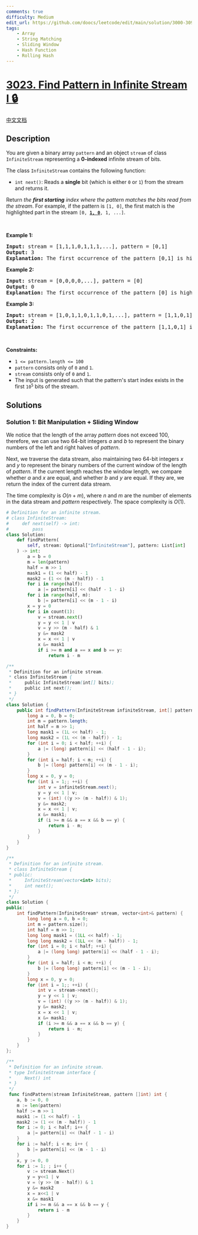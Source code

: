 ```yaml
---
comments: true
difficulty: Medium
edit_url: https://github.com/doocs/leetcode/edit/main/solution/3000-3099/3023.Find%20Pattern%20in%20Infinite%20Stream%20I/README_EN.md
tags:
    - Array
    - String Matching
    - Sliding Window
    - Hash Function
    - Rolling Hash
---
```


<!-- problem:start -->

# [3023. Find Pattern in Infinite Stream I 🔒](https://leetcode.com/problems/find-pattern-in-infinite-stream-i)

[中文文档](/solution/3000-3099/3023.Find%20Pattern%20in%20Infinite%20Stream%20I/README.md)

## Description

<!-- description:start -->

<p>You are given a binary array <code>pattern</code> and an object <code>stream</code> of class <code>InfiniteStream</code> representing a <strong>0-indexed</strong> infinite stream of bits.</p>

<p>The class <code>InfiniteStream</code> contains the following function:</p>

<ul>
	<li><code>int next()</code>: Reads a <strong>single</strong> bit (which is either <code>0</code> or <code>1</code>) from the stream and returns it.</li>
</ul>

<p>Return <em>the <strong>first starting</strong> index where the pattern matches the bits read from the stream</em>. For example, if the pattern is <code>[1, 0]</code>, the first match is the highlighted part in the stream <code>[0, <strong><u>1, 0</u></strong>, 1, ...]</code>.</p>

<p>&nbsp;</p>
<p><strong class="example">Example 1:</strong></p>

<pre>
<strong>Input:</strong> stream = [1,1,1,0,1,1,1,...], pattern = [0,1]
<strong>Output:</strong> 3
<strong>Explanation:</strong> The first occurrence of the pattern [0,1] is highlighted in the stream [1,1,1,<strong><u>0,1</u></strong>,...], which starts at index 3.
</pre>

<p><strong class="example">Example 2:</strong></p>

<pre>
<strong>Input:</strong> stream = [0,0,0,0,...], pattern = [0]
<strong>Output:</strong> 0
<strong>Explanation:</strong> The first occurrence of the pattern [0] is highlighted in the stream [<strong><u>0</u></strong>,...], which starts at index 0.
</pre>

<p><strong class="example">Example 3:</strong></p>

<pre>
<strong>Input:</strong> stream = [1,0,1,1,0,1,1,0,1,...], pattern = [1,1,0,1]
<strong>Output:</strong> 2
<strong>Explanation:</strong> The first occurrence of the pattern [1,1,0,1] is highlighted in the stream [1,0,<strong><u>1,1,0,1</u></strong>,...], which starts at index 2.
</pre>

<p>&nbsp;</p>
<p><strong>Constraints:</strong></p>

<ul>
	<li><code>1 &lt;= pattern.length &lt;= 100</code></li>
	<li><code>pattern</code> consists only of <code>0</code> and <code>1</code>.</li>
	<li><code>stream</code> consists only of <code>0</code> and <code>1</code>.</li>
	<li>The input is generated such that the pattern&#39;s start index exists in the first <code>10<sup>5</sup></code> bits of the stream.</li>
</ul>

<!-- description:end -->

## Solutions

<!-- solution:start -->

### Solution 1: Bit Manipulation + Sliding Window

We notice that the length of the array $pattern$ does not exceed $100$, therefore, we can use two $64$-bit integers $a$ and $b$ to represent the binary numbers of the left and right halves of $pattern$.

Next, we traverse the data stream, also maintaining two $64$-bit integers $x$ and $y$ to represent the binary numbers of the current window of the length of $pattern$. If the current length reaches the window length, we compare whether $a$ and $x$ are equal, and whether $b$ and $y$ are equal. If they are, we return the index of the current data stream.

The time complexity is $O(n + m)$, where $n$ and $m$ are the number of elements in the data stream and $pattern$ respectively. The space complexity is $O(1)$.

<!-- tabs:start -->

```python
# Definition for an infinite stream.
# class InfiniteStream:
#     def next(self) -> int:
#         pass
class Solution:
    def findPattern(
        self, stream: Optional["InfiniteStream"], pattern: List[int]
    ) -> int:
        a = b = 0
        m = len(pattern)
        half = m >> 1
        mask1 = (1 << half) - 1
        mask2 = (1 << (m - half)) - 1
        for i in range(half):
            a |= pattern[i] << (half - 1 - i)
        for i in range(half, m):
            b |= pattern[i] << (m - 1 - i)
        x = y = 0
        for i in count(1):
            v = stream.next()
            y = y << 1 | v
            v = y >> (m - half) & 1
            y &= mask2
            x = x << 1 | v
            x &= mask1
            if i >= m and a == x and b == y:
                return i - m
```

```java
/**
 * Definition for an infinite stream.
 * class InfiniteStream {
 *     public InfiniteStream(int[] bits);
 *     public int next();
 * }
 */
class Solution {
    public int findPattern(InfiniteStream infiniteStream, int[] pattern) {
        long a = 0, b = 0;
        int m = pattern.length;
        int half = m >> 1;
        long mask1 = (1L << half) - 1;
        long mask2 = (1L << (m - half)) - 1;
        for (int i = 0; i < half; ++i) {
            a |= (long) pattern[i] << (half - 1 - i);
        }
        for (int i = half; i < m; ++i) {
            b |= (long) pattern[i] << (m - 1 - i);
        }
        long x = 0, y = 0;
        for (int i = 1;; ++i) {
            int v = infiniteStream.next();
            y = y << 1 | v;
            v = (int) ((y >> (m - half)) & 1);
            y &= mask2;
            x = x << 1 | v;
            x &= mask1;
            if (i >= m && a == x && b == y) {
                return i - m;
            }
        }
    }
}
```

```cpp
/**
 * Definition for an infinite stream.
 * class InfiniteStream {
 * public:
 *     InfiniteStream(vector<int> bits);
 *     int next();
 * };
 */
class Solution {
public:
    int findPattern(InfiniteStream* stream, vector<int>& pattern) {
        long long a = 0, b = 0;
        int m = pattern.size();
        int half = m >> 1;
        long long mask1 = (1LL << half) - 1;
        long long mask2 = (1LL << (m - half)) - 1;
        for (int i = 0; i < half; ++i) {
            a |= (long long) pattern[i] << (half - 1 - i);
        }
        for (int i = half; i < m; ++i) {
            b |= (long long) pattern[i] << (m - 1 - i);
        }
        long x = 0, y = 0;
        for (int i = 1;; ++i) {
            int v = stream->next();
            y = y << 1 | v;
            v = (int) ((y >> (m - half)) & 1);
            y &= mask2;
            x = x << 1 | v;
            x &= mask1;
            if (i >= m && a == x && b == y) {
                return i - m;
            }
        }
    }
};
```

```go
/**
 * Definition for an infinite stream.
 * type InfiniteStream interface {
 *     Next() int
 * }
 */
 func findPattern(stream InfiniteStream, pattern []int) int {
	a, b := 0, 0
	m := len(pattern)
	half := m >> 1
	mask1 := (1 << half) - 1
	mask2 := (1 << (m - half)) - 1
	for i := 0; i < half; i++ {
		a |= pattern[i] << (half - 1 - i)
	}
	for i := half; i < m; i++ {
		b |= pattern[i] << (m - 1 - i)
	}
	x, y := 0, 0
	for i := 1; ; i++ {
		v := stream.Next()
		y = y<<1 | v
		v = (y >> (m - half)) & 1
		y &= mask2
		x = x<<1 | v
		x &= mask1
		if i >= m && a == x && b == y {
			return i - m
		}
	}
}
```

<!-- tabs:end -->

<!-- solution:end -->

<!-- problem:end -->
